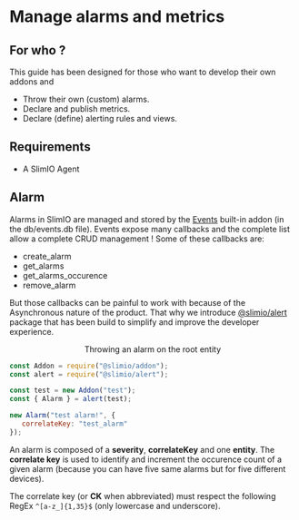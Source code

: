 # Manage alarms and metrics

## For who ?
This guide has been designed for those who want to develop their own addons and

- Throw their own (custom) alarms.
- Declare and publish metrics.
- Declare (define) alerting rules and views.

## Requirements

- A SlimIO Agent

## Alarm
Alarms in SlimIO are managed and stored by the [Events](https://github.com/SlimIO/Events) built-in addon (in the db/events.db file). Events expose many callbacks and the complete list allow a complete CRUD management !
Some of these callbacks are:

- create_alarm
- get_alarms
- get_alarms_occurence
- remove_alarm

But those callbacks can be painful to work with because of the Asynchronous nature of the product. That why we introduce [@slimio/alert](https://github.com/SlimIO/Alert) package that has been
build to simplify and improve the developer experience.

<p align="center">Throwing an alarm on the root entity</p>

```js
const Addon = require("@slimio/addon");
const alert = require("@slimio/alert");

const test = new Addon("test");
const { Alarm } = alert(test);

new Alarm("test alarm!", {
   correlateKey: "test_alarm"
});
```

An alarm is composed of a **severity**, **correlateKey** and one **entity**.
The **correlate key** is used to identify and increment the occurence count of a given alarm (because you can have five same alarms but for five different devices).

The correlate key (or **CK** when abbreviated) must respect the following RegEx `^[a-z_]{1,35}$` (only lowercase and underscore).
